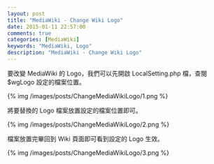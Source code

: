 ```yaml
---
layout: post
title: "MediaWiki - Change Wiki Logo"
date: 2015-01-11 22:57:00
comments: true
categories: [MediaWiki]
keywords: "MediaWiki, Logo"
description: "MediaWiki - Change Wiki Logo"
---
```


要改變 MediaWiki 的 Logo，我們可以先開啟 LocalSetting.php 檔，查閱 $wgLogo 設定的檔案位置。  

<!-- More -->

{% img /images/posts/ChangeMediaWikiLogo/1.png %}


將要替換的 Logo 檔案放置設定的檔案位置即可。  

{% img /images/posts/ChangeMediaWikiLogo/2.png %}


檔案放置完畢回到 Wiki 頁面即可看到設定的 Logo 生效。  

{% img /images/posts/ChangeMediaWikiLogo/3.png %}
